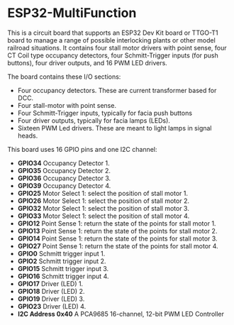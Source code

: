 # ESP32-MultiFunction

This is a circuit board that supports an ESP32 Dev Kit board or TTGO-T1 board
to manage a range of possible interlocking plants or other model railroad
situations. It contains four stall motor drivers with point sense, four CT
Coil type occupancy detectors, four Schmitt-Trigger inputs (for push buttons),
four driver outputs, and 16 PWM LED drivers.

The board contains these I/O sections:

- Four occupancy detectors.  These are current transformer based for DCC.
- Four stall-motor with point sense.
- Four Schmitt-Trigger inputs, typically for facia push buttons
- Four driver outputs, typically for facia lamps (LEDs).
- Sixteen PWM Led drivers.  These are meant to light lamps in signal heads. 

This board uses 16 GPIO pins and one I2C channel:

- **GPIO34** Occupancy Detector 1.
- **GPIO35** Occupancy Detector 2.
- **GPIO36** Occupancy Detector 3.
- **GPIO39** Occupancy Detector 4.
- **GPIO25** Motor Select 1: select the position of stall motor 1.
- **GPIO26** Motor Select 1: select the position of stall motor 2.
- **GPIO32** Motor Select 1: select the position of stall motor 3.
- **GPIO33** Motor Select 1: select the position of stall motor 4.
- **GPIO12** Point Sense 1: return the state of the points for stall motor 1.
- **GPIO13** Point Sense 1: return the state of the points for stall motor 2.
- **GPIO14** Point Sense 1: return the state of the points for stall motor 3.
- **GPIO27** Point Sense 1: return the state of the points for stall motor 4.
- **GPIO0** Schmitt trigger input 1.
- **GPIO2** Schmitt trigger input 2.
- **GPIO15** Schmitt trigger input 3.
- **GPIO16** Schmitt trigger input 4.
- **GPIO17** Driver (LED) 1.
- **GPIO18** Driver (LED) 2.
- **GPIO19** Driver (LED) 3.
- **GPIO23** Driver (LED) 4.
- **I2C Address 0x40** A PCA9685 16-channel, 12-bit PWM LED Controller


